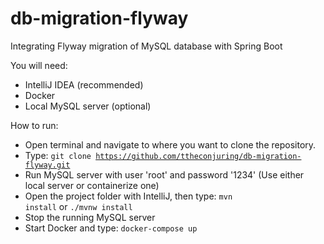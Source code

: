# db-migration-flyway
Integrating Flyway migration of MySQL database with Spring Boot

 You will need:
- IntelliJ IDEA (recommended)
- Docker
- Local MySQL server (optional)

How to run:
- Open terminal and navigate to where you want to clone the repository.
- Type: <code>git clone https://github.com/ttheconjuring/db-migration-flyway.git</code>
- Run MySQL server with user 'root' and password '1234' (Use either local server or containerize one)
- Open the project folder with IntelliJ, then type: <code>mvn install</code> or <code>./mvnw install</code>
- Stop the running MySQL server
- Start Docker and type: <code>docker-compose up</code>


